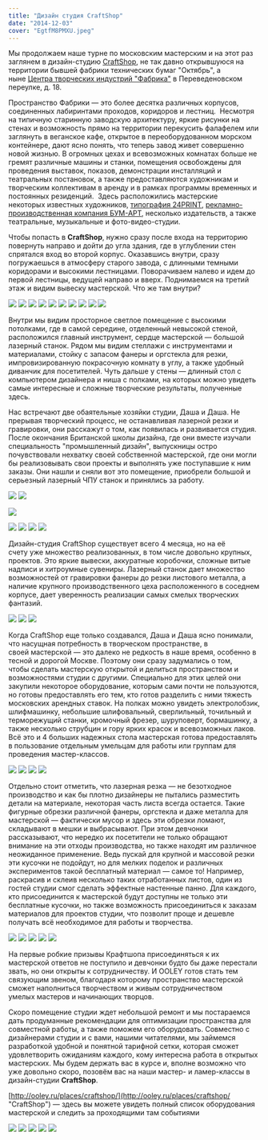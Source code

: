 ```yaml
---
title: "Дизайн студия CraftShop"
date: "2014-12-03"
cover: "EgtfM8PMXU.jpeg"
---
```


Мы продолжаем наше турне по московским мастерским и на этот раз заглянем в дизайн-студию [CraftShop](http://craftshop.me/), не так давно открывшуюся на территории бывшей фабрики технических бумаг "Октябрь", а ныне [Центра творческих индустрий "Фабрика"](http://www.proektfabrika.ru/) в Переведеновском переулке, д. 18.



Пространство Фабрики — это более десятка различных корпусов, соединенных лабиринтами проходов, коридоров и лестниц.  Несмотря на типичную старинную заводскую архитектуру, яркие рисунки на стенах и возможность прямо на территории перекусить фалафелем или заглянуть в веганское кафе, открытое в переоборудованном морском контейнере, дают ясно понять, что теперь завод живет совершенно новой жизнью. В огромных цехах и всевозможных комнатах больше не гремят различные машины и станки, помещения освобождены для проведения выставок, показов, демонстрации инсталляций и театральных постановок, а также предоставляются художникам и творческим коллективам в аренду и в рамках программы временных и постоянных резиденций.  Здесь расположились мастерские некоторых известных художников, [типография 24PRINT](http://24print.ru/contacts_baumanka), [рекламно-производственная компания БУМ-АРТ](http://www.bum-art.ru/ru/contacts.html), несколько издательств, а также театральные, музыкальные и фото-видео-студии.

Чтобы попасть в **CraftShop**, нужно сразу после входа на территорию повернуть направо и дойти до угла здания, где в углублении стен спрятался вход во второй корпус. Оказавшись внутри, сразу погружаешься в атмосферу старого завода, с длинными темными коридорами и высокими лестницами. Поворачиваем налево и идем до первой лестницы, ведущей направо и вверх. Поднимаемся на третий этаж и видим вывеску мастерской. Что же там внутри?

![](./images/IMG_7556.jpg)
![](./images/IMG_7555.jpg)
![](./images/IMG_7531.jpg)
![](./images/IMG_7534.jpg)
![](./images/IMG_7535.jpg)
![](./images/IMG_7554.jpg)
![](./images/IMG_7533.jpg)
![](./images/IMG_7536.jpg)
![](./images/IMG_7557.jpg)
![](./images/IMG_7565.jpg)


Внутри мы видим просторное светлое помещение с высокими потолками, где в самой середине, отделенный невысокой стеной, расположился главный инструмент, сердце мастерской — большой лазерный станок. Рядом мы видим стеллажи с инструментами и материалами, стойку с запасом фанеры и оргстекла для резки, импровизированную покрасочную комнату в углу, а также удобный диванчик для посетителей. Чуть дальше у стены — длинный стол с компьютером дизайнера и ниша с полками, на которых можно увидеть самые интересные и сложные творческие результаты, полученные здесь.

Нас встречают две обаятельные хозяйки студии, Даша и Даша. Не прерывая творческий процесс, не останавливая лазерной резки и гравировки, они расскажут о том, как появилась и развивается студия. После окончания Британской школы дизайна, где они вместе изучали специальность "промышленный дизайн", выпускницы остро почувствовали нехватку своей собственной мастерской, где они могли бы реализовывать свои проекты и выполнять уже поступавшие к ним заказы. Они нашли и сняли вот это помещение, приобрели большой и серьезный лазерный ЧПУ станок и принялись за работу.

![](./images/IMG_7545.jpg)
![](./images/IMG_7560.jpg)

![](./images/IMG_7541.jpg)

![](./images/IMG_7538.jpg)
![](./images/IMG_7539.jpg)
![](./images/IMG_7542.jpg)
![](./images/IMG_7543.jpg)


Дизайн-студия CraftShop существует всего 4 месяца, но на её счету уже множество реализованных, в том числе довольно крупных, проектов. Это яркие вывески, аккуратные коробочки, сложные витые надписи и хитроумные сувениры. Лазерный станок дает множество возможностей от гравировки фанеры до резки листового металла, а наличие крупного производственного цеха расположенного в соседнем корпусе, дает уверенность реализации самых смелых творческих фантазий.

![](./images/IMG_7562.jpg)
![](./images/IMG_7540.jpg)
![](./images/IMG_7559.jpg)

Когда CraftShop еще только создавался, Даша и Даша ясно понимали, что насущная потребность в творческом пространстве, в своей мастерской — это далеко не редкость в наше время, особенно в тесной и дорогой Москве. Поэтому они сразу задумались о том, чтобы сделать мастерскую открытой и делиться пространством и возможностями студии с другими. Специально для этих целей они закупили некоторое оборудование, которым сами почти не пользуются, но готовы предоставлять его тем, кто готов разделить с ними тяжесть московских арендных ставок. На полках можно увидеть электролобзик, шлифмашинку, небольшие шлифовальный, сверлильный, точильный и терморежущий станки, кромочный фрезер, шуруповерт, бормашинку, а также несколько струбцин и гору ярких красок и всевозможных лаков. Всё это и 4 больших надежных стола мастерская готова предоставлять в пользование отдельным умельцам для работы или группам для проведения мастер-классов.

![](./images/IMG_7564.jpg)
![](./images/IMG_7548.jpg)
![](./images/IMG_7549.jpg)
![](./images/IMG_7550.jpg)

Отдельно стоит отметить, что лазерная резка — не безотходное производство и как бы плотно дизайнеры не пытались разместить детали на материале, некоторая часть листа всегда остается. Такие фигурные обрезки различной фанеры, оргстекла и даже металла для мастерской — фактически мусор и здесь эти обрезки ломают, складывают в мешки и выбрасывают. При этом девчонки рассказывают, что нередко их посетители не только обращают внимание на эти отходы производства, но также находят им различное неожиданное применение. Ведь пускай для крупной и массовой резки эти кусочки не подойдут, но для мелких поделок и различных экспериментов такой бесплатный материал — самое то! Например, раскрасив и склеив несколько таких отработанных листов, один из гостей студии смог сделать эффектные настенные панно. Для каждого, кто присоединится к мастерской будут доступны не только эти бесплатные кусочки, но также возможность присоединиться к заказам материалов для проектов студии, что позволит проще и дешевле получать всё необходимое для работы и творчества.


![](./images/IMG_7551.jpg)
![](./images/IMG_7553.jpg)
![](./images/IMG_7546.jpg)
![](./images/IMG_7547.jpg)
![](./images/IMG_7544.jpg)


На первые робкие призывы Крафтшопа присоединяться к их мастерской ответов не поступило и девчонки будто бы даже перестали звать, но они открыты к сотрудничеству. И OOLEY готов стать тем связующим звеном, благодаря которому пространство мастерской сможет наполниться творчеством и живым сотрудничеством умелых мастеров и начинающих творцов.

Скоро помещение студии ждет небольшой ремонт и мы постараемся дать продуманные рекомендации для оптимизации пространства для совместной работы, а также поможем его оборудовать. Совместно с дизайнерами студии и с вами, нашими читателями, мы займемся разработкой удобной и понятной тарифной сетки, которая сможет удовлетворить ожиданиям каждого, кому интересна работа в открытых мастерских. Мы будем держать вас в курсе и, вполне возможно что уже довольно скоро, позовём вас на наши мастер- и ламер-классы в дизайн-студии **CraftShop**.

[http://ooley.ru/places/craftshop/](http://ooley.ru/places/craftshop/ "CraftShop") — здесь вы можете увидеть полный список оборудования мастерской и следить за проходящими там событиями
















![](./images/1000-64c894b22782c3f94ade4118debf61ee.jpg)
![](./images/1000-254db1ed3a369be20d78079d79cd294b.jpg)
![](./images/1000-675980c45384416c0196866cca8d1f29.jpg)
![](./images/1000-d5ef165e917b81c3b170a55d3a5dd51a.jpg)
![](./images/1000-d022d4a8e225b9ee352311169e584f1e.jpeg)